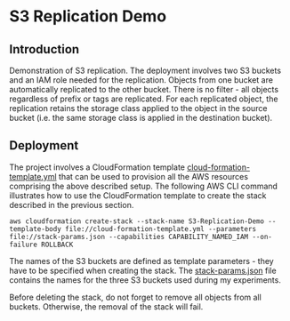 # S3 Replication Demo

## Introduction
Demonstration of S3 replication. The deployment involves two S3 buckets and an IAM role needed for the replication. Objects from one bucket are automatically replicated to the other bucket. There is no filter - all objects regardless of prefix or tags are replicated. For each replicated object, the replication retains the storage class applied to the object in the source bucket (i.e. the same storage class is applied in the destination bucket).

## Deployment
The project involves a CloudFormation template [cloud-formation-template.yml](./cloud-formation-template.yml) that can be used to provision all the AWS resources comprising the above described setup. The following AWS CLI command illustrates how to use the CloudFormation template to create the stack described in the previous section.

```
aws cloudformation create-stack --stack-name S3-Replication-Demo --template-body file://cloud-formation-template.yml --parameters file://stack-params.json --capabilities CAPABILITY_NAMED_IAM --on-failure ROLLBACK
```

The names of the S3 buckets are defined as template parameters - they have to be specified when creating the stack. The [stack-params.json](./stack-params.json) file contains the names for the three S3 buckets used during my experiments.


Before deleting the stack, do not forget to remove all objects from all buckets. Otherwise, the removal of the stack will fail.

